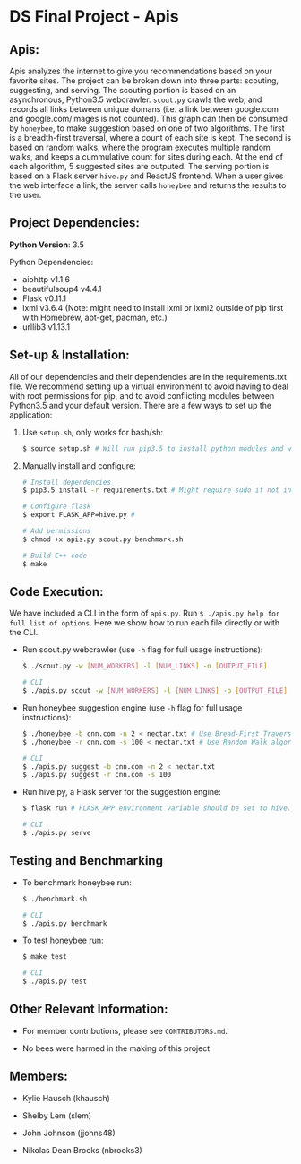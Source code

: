DS Final Project - Apis
=======================

Apis:
-----
Apis analyzes the internet to give you recommendations based on your favorite sites.
The project can be broken down into three parts: scouting, suggesting, and serving.
The scouting portion is based on an asynchronous, Python3.5 webcrawler. `scout.py`
crawls the web, and records all links between unique domans (i.e. a link between
google.com and google.com/images is not counted). This graph can then be consumed
by `honeybee`, to make suggestion based on one of two algorithms. The first is a
breadth-first traversal, where a count of each site is kept. The second is based
on random walks, where the program executes multiple random walks, and keeps a 
cummulative count for sites during each. At the end of each algorithm, 5 suggested
sites are outputed. The serving portion is based on a Flask server `hive.py` and
ReactJS frontend. When a user gives the web interface a link, the server calls
`honeybee` and returns the results to the user.

Project Dependencies:
---------------------
**Python Version**: 3.5

Python Dependencies:
- aiohttp v1.1.6
- beautifulsoup4 v4.4.1
- Flask v0.11.1
- lxml v3.6.4 (Note: might need to install lxml or lxml2 outside of pip first with Homebrew, apt-get, pacman, etc.)
- urllib3 v1.13.1

Set-up & Installation:
----------------------
All of our dependencies and their dependencies are in the requirements.txt file.
We recommend setting up a virtual environment to avoid having to deal with root
permissions for pip, and to avoid conflicting modules between Python3.5 and your
default version. There are a few ways to set up the application:

1. Use `setup.sh`, only works for bash/sh:
    ```bash
    $ source setup.sh # Will run pip3.5 to install python modules and will set necessary environment variables, as well as build C++ code
    ```

2. Manually install and configure:
    ```bash
    # Install dependencies
    $ pip3.5 install -r requirements.txt # Might require sudo if not in virtualenv
    
    # Configure flask
    $ export FLASK_APP=hive.py #
    
    # Add permissions
    $ chmod +x apis.py scout.py benchmark.sh
    
    # Build C++ code
    $ make
    ```
    
Code Execution:
---------------
We have included a CLI in the form of `apis.py`. Run `$ ./apis.py help for full list of options`.
Here we show how to run each file directly or with the CLI.
- Run scout.py webcrawler (use `-h` flag for full usage instructions):
    ```bash
    $ ./scout.py -w [NUM_WORKERS] -l [NUM_LINKS] -o [OUTPUT_FILE]
    
    # CLI
    $ ./apis.py scout -w [NUM_WORKERS] -l [NUM_LINKS] -o [OUTPUT_FILE]
    ```

- Run honeybee suggestion engine (use `-h` flag for full usage instructions):

    ```bash
    $ ./honeybee -b cnn.com -n 2 < nectar.txt # Use Bread-First Traversal algorithm
    $ ./honeybee -r cnn.com -s 100 < nectar.txt # Use Random Walk algorithm
    
    # CLI
    $ ./apis.py suggest -b cnn.com -n 2 < nectar.txt
    $ ./apis.py suggest -r cnn.com -s 100
    ```
    

- Run hive.py, a Flask server for the suggestion engine:

    ```bash
    $ flask run # FLASK_APP environment variable should be set to hive.py if setup correctly above
    
    # CLI
    $ ./apis.py serve
    ```

Testing and Benchmarking
------------------------
- To benchmark honeybee run:

    ```bash
    $ ./benchmark.sh
    
    # CLI
    $ ./apis.py benchmark
    ```
- To test honeybee run:
    ```bash
    $ make test
    
    # CLI
    $ ./apis.py test
    ```

Other Relevant Information:
---------------------------

- For member contributions, please see `CONTRIBUTORS.md`.

- No bees were harmed in the making of this project

Members:
--------
- Kylie Hausch (khausch)

- Shelby Lem (slem)

- John Johnson (jjohns48)

- Nikolas Dean Brooks (nbrooks3)